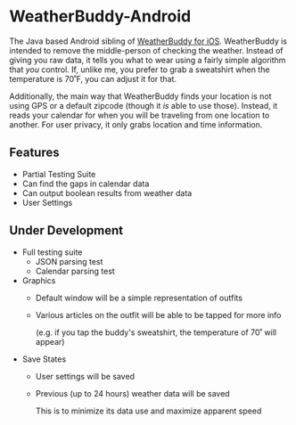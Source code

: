 # WeatherBuddy-Android
The Java based Android sibling of [WeatherBuddy for iOS](https://github.com/J-Eisen/WeatherBuddy-iOS/).
WeatherBuddy is intended to remove the middle-person of checking the weather. Instead of giving you raw data, it tells you what to wear using a fairly simple algorithm that *you* control. If, unlike me, you prefer to grab a sweatshirt when the temperature is 70˚F, you can adjust it for that.

Additionally, the main way that WeatherBuddy finds your location is not using GPS or a default zipcode (though it *is* able to use those). Instead, it reads your calendar for when you will be traveling from one location to another. For user privacy, it only grabs location and time information.

## Features
* Partial Testing Suite
* Can find the gaps in calendar data
* Can output boolean results from weather data
* User Settings
## Under Development
* Full testing suite
  * JSON parsing test
  * Calendar parsing test
* Graphics
  * Default window will be a simple representation of outfits
  * Various articles on the outfit will be able to be tapped for more info
    
    (e.g. if you tap the buddy's sweatshirt, the temperature of 70˚ will appear)
* Save States
  * User settings will be saved
  * Previous (up to 24 hours) weather data will be saved
    
    This is to minimize its data use and maximize apparent speed

